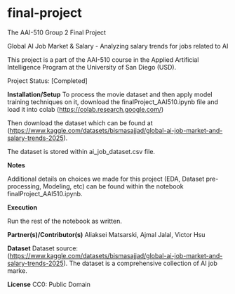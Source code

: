 # final-project
The AAI-510 Group 2 Final Project

Global AI Job Market & Salary - Analyzing salary trends for jobs related to AI

This project is a part of the AAI-510 course in the Applied Artificial Intelligence Program at the University of San Diego (USD).

Project Status: [Completed]

**Installation/Setup**
To process the movie dataset and then apply model training techniques on it, download the finalProject_AAI510.ipynb file and load it into colab (https://colab.research.google.com/)

Then download the dataset which can be found at (https://www.kaggle.com/datasets/bismasajjad/global-ai-job-market-and-salary-trends-2025).

The dataset is stored within ai_job_dataset.csv file.

**Notes**

Additional details on choices we made for this project (EDA, Dataset pre-processing, Modeling, etc) can be found within the notebook finalProject_AAI510.ipynb.

**Execution**

Run the rest of the notebook as written.

**Partner(s)/Contributor(s)**
Aliaksei Matsarski, Ajmal Jalal, Victor Hsu

**Dataset**
Dataset source: (https://www.kaggle.com/datasets/bismasajjad/global-ai-job-market-and-salary-trends-2025). The dataset is a comprehensive collection of AI job marke.

**License**
CC0: Public Domain
